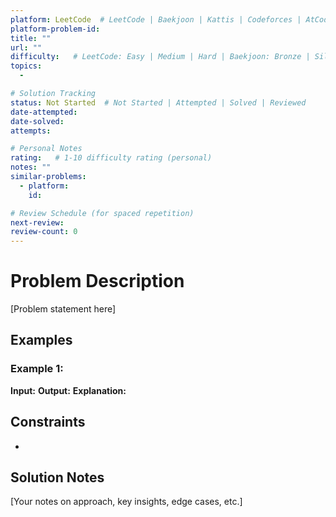 ```yaml
---
platform: LeetCode  # LeetCode | Baekjoon | Kattis | Codeforces | AtCoder | HackerRank | etc.
platform-problem-id:
title: ""
url: ""
difficulty:   # LeetCode: Easy | Medium | Hard | Baekjoon: Bronze | Silver | Gold | Platinum | Diamond
topics:
  -

# Solution Tracking
status: Not Started  # Not Started | Attempted | Solved | Reviewed
date-attempted:
date-solved:
attempts:

# Personal Notes
rating:   # 1-10 difficulty rating (personal)
notes: ""
similar-problems:
  - platform:
    id:

# Review Schedule (for spaced repetition)
next-review:
review-count: 0
---
```


# Problem Description

[Problem statement here]

## Examples

### Example 1:
**Input:**
**Output:**
**Explanation:**

## Constraints

-

## Solution Notes

[Your notes on approach, key insights, edge cases, etc.]

